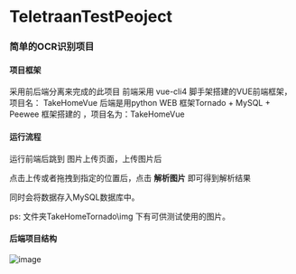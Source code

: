 # TeletraanTestPeoject

### 简单的OCR识别项目

#### 项目框架

采用前后端分离来完成的此项目
前端采用 vue-cli4 脚手架搭建的VUE前端框架，项目名： TakeHomeVue
后端是用python WEB 框架Tornado + MySQL + Peewee 框架搭建的 ，项目名为：TakeHomeVue



#### 运行流程

运行前端后跳到 图片上传页面，上传图片后 
 
点击上传或者拖拽到指定的位置后，点击 **解析图片** 即可得到解析结果

同时会将数据存入MySQL数据库中。

ps: 文件夹TakeHomeTornado\img 下有可供测试使用的图片。

#### 后端项目结构

 ![image](https://github.com/huangpu-git/TeletraanTestPeoject/blob/master/%E5%90%8E%E7%AB%AF%E7%9B%AE%E5%BD%95%E7%BB%93%E6%9E%84.jpg)
